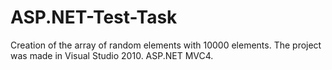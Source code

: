 # ASP.NET-Test-Task
Creation of the array of random elements with 10000 elements. The project was made in Visual Studio 2010. ASP.NET MVC4.
